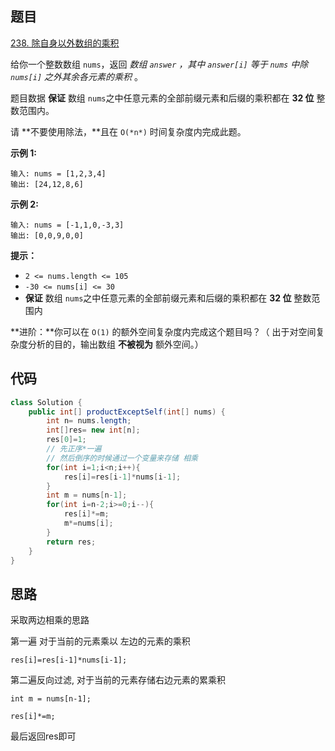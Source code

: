 ## 题目

[238. 除自身以外数组的乘积](https://leetcode.cn/problems/product-of-array-except-self/)

给你一个整数数组 `nums`，返回 *数组 `answer` ，其中 `answer[i]` 等于 `nums` 中除 `nums[i]` 之外其余各元素的乘积* 。

题目数据 **保证** 数组 `nums`之中任意元素的全部前缀元素和后缀的乘积都在 **32 位** 整数范围内。

请 **不要使用除法，**且在 `O(*n*)` 时间复杂度内完成此题。

 

**示例 1:**

```
输入: nums = [1,2,3,4]
输出: [24,12,8,6]
```

**示例 2:**

```
输入: nums = [-1,1,0,-3,3]
输出: [0,0,9,0,0]
```

 

**提示：**

- `2 <= nums.length <= 105`
- `-30 <= nums[i] <= 30`
- **保证** 数组 `nums`之中任意元素的全部前缀元素和后缀的乘积都在 **32 位** 整数范围内

 

**进阶：**你可以在 `O(1)` 的额外空间复杂度内完成这个题目吗？（ 出于对空间复杂度分析的目的，输出数组 **不被视为** 额外空间。）



## 代码

```java
class Solution {
    public int[] productExceptSelf(int[] nums) {
        int n= nums.length;
        int[]res= new int[n];
        res[0]=1;
        // 先正序*一遍
        // 然后倒序的时候通过一个变量来存储 相乘
        for(int i=1;i<n;i++){
            res[i]=res[i-1]*nums[i-1];
        }
        int m = nums[n-1];
        for(int i=n-2;i>=0;i--){
            res[i]*=m;
            m*=nums[i];
        }
        return res;
    }
}
```

## 思路

采取两边相乘的思路

第一遍 对于当前的元素乘以 左边的元素的乘积

`res[i]=res[i-1]*nums[i-1];`

第二遍反向过滤, 对于当前的元素存储右边元素的累乘积

`int m = nums[n-1];`

`res[i]*=m;`

最后返回res即可